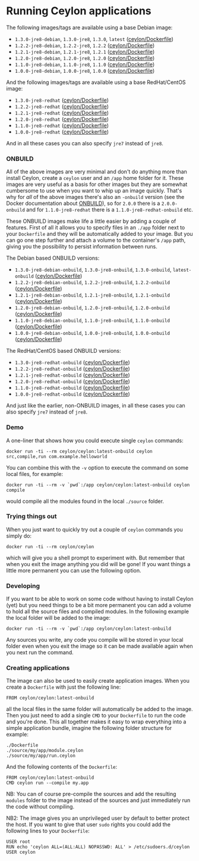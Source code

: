 # Running Ceylon applications

The following images/tags are available using a base Debian image:

 - `1.3.0-jre8-debian`, `1.3.0-jre8`, `1.3.0`, `latest` ([ceylon/Dockerfile](https://github.com/ceylon-docker/ceylon/blob/1.3.0-jre8-debian/Dockerfile))
 - `1.2.2-jre8-debian`, `1.2.2-jre8`, `1.2.2` ([ceylon/Dockerfile](https://github.com/ceylon-docker/ceylon/blob/1.2.2-jre8-debian/Dockerfile))
 - `1.2.1-jre8-debian`, `1.2.1-jre8`, `1.2.1` ([ceylon/Dockerfile](https://github.com/ceylon-docker/ceylon/blob/1.2.1-jre8-debian/Dockerfile))
 - `1.2.0-jre8-debian`, `1.2.0-jre8`, `1.2.0` ([ceylon/Dockerfile](https://github.com/ceylon-docker/ceylon/blob/1.2.0-jre8-debian/Dockerfile))
 - `1.1.0-jre8-debian`, `1.1.0-jre8`, `1.1.0` ([ceylon/Dockerfile](https://github.com/ceylon-docker/ceylon/blob/1.1.0-jre8-debian/Dockerfile))
 - `1.0.0-jre8-debian`, `1.0.0-jre8`, `1.0.0` ([ceylon/Dockerfile](https://github.com/ceylon-docker/ceylon/blob/1.0.0-jre8-debian/Dockerfile))

And the following images/tags are available using a base RedHat/CentOS image:

 - `1.3.0-jre8-redhat` ([ceylon/Dockerfile](https://github.com/ceylon-docker/ceylon/blob/1.3.0-jre8-redhat/Dockerfile))
 - `1.2.2-jre8-redhat` ([ceylon/Dockerfile](https://github.com/ceylon-docker/ceylon/blob/1.2.2-jre8-redhat/Dockerfile))
 - `1.2.1-jre8-redhat` ([ceylon/Dockerfile](https://github.com/ceylon-docker/ceylon/blob/1.2.1-jre8-redhat/Dockerfile))
 - `1.2.0-jre8-redhat` ([ceylon/Dockerfile](https://github.com/ceylon-docker/ceylon/blob/1.2.0-jre8-redhat/Dockerfile))
 - `1.1.0-jre8-redhat` ([ceylon/Dockerfile](https://github.com/ceylon-docker/ceylon/blob/1.1.0-jre8-redhat/Dockerfile))
 - `1.0.0-jre8-redhat` ([ceylon/Dockerfile](https://github.com/ceylon-docker/ceylon/blob/1.0.0-jre8-redhat/Dockerfile))

And in all these cases you can also specify `jre7` instead of `jre8`.

### ONBUILD

All of the above images are very minimal and don't do anything more than install Ceylon, create a `ceylon` user and an `/app` home folder for it. These images are very useful as a basis for other images but they are somewhat cumbersome to use when you want to whip up an image quickly. That's why for *all* of the above images there's also an `-onbuild` version (see the Docker documentation about [ONBUILD](https://docs.docker.com/engine/reference/builder/#/onbuild)), so for `2.0.0` there is a `2.0.0-onbuild` and for `1.1.0-jre8-redhat` there is a `1.1.0-jre8-redhat-onbuild` etc.

These ONBUILD images make life a little easier by adding a couple of features. First of all it allows you to specify files in an `./app` folder next to your `Dockerfile` and they will be automatically added to your image. But you can go one step further and attach a volume to the container's `/app` path, giving you the possibility to persist information between runs.

The Debian based ONBUILD versions:

 - `1.3.0-jre8-debian-onbuild`, `1.3.0-jre8-onbuild`, `1.3.0-onbuild`, `latest-onbuild` ([ceylon/Dockerfile](https://github.com/ceylon-docker/ceylon/blob/1.3.0-jre8-debian-onbuild/Dockerfile))
 - `1.2.2-jre8-debian-onbuild`, `1.2.2-jre8-onbuild`, `1.2.2-onbuild` ([ceylon/Dockerfile](https://github.com/ceylon-docker/ceylon/blob/1.2.2-jre8-debian-onbuild/Dockerfile))
 - `1.2.1-jre8-debian-onbuild`, `1.2.1-jre8-onbuild`, `1.2.1-onbuild` ([ceylon/Dockerfile](https://github.com/ceylon-docker/ceylon/blob/1.2.1-jre8-debian-onbuild/Dockerfile))
 - `1.2.0-jre8-debian-onbuild`, `1.2.0-jre8-onbuild`, `1.2.0-onbuild` ([ceylon/Dockerfile](https://github.com/ceylon-docker/ceylon/blob/1.2.0-jre8-debian-onbuild/Dockerfile))
 - `1.1.0-jre8-debian-onbuild`, `1.1.0-jre8-onbuild`, `1.1.0-onbuild` ([ceylon/Dockerfile](https://github.com/ceylon-docker/ceylon/blob/1.1.0-jre8-debian-onbuild/Dockerfile))
 - `1.0.0-jre8-debian-onbuild`, `1.0.0-jre8-onbuild`, `1.0.0-onbuild` ([ceylon/Dockerfile](https://github.com/ceylon-docker/ceylon/blob/1.0.0-jre8-debian-onbuild/Dockerfile))

The RedHat/CentOS based ONBUILD versions:

 - `1.3.0-jre8-redhat-onbuild` ([ceylon/Dockerfile](https://github.com/ceylon-docker/ceylon/blob/1.3.0-jre8-redhat-onbuild/Dockerfile))
 - `1.2.2-jre8-redhat-onbuild` ([ceylon/Dockerfile](https://github.com/ceylon-docker/ceylon/blob/1.2.2-jre8-redhat-onbuild/Dockerfile))
 - `1.2.1-jre8-redhat-onbuild` ([ceylon/Dockerfile](https://github.com/ceylon-docker/ceylon/blob/1.2.1-jre8-redhat-onbuild/Dockerfile))
 - `1.2.0-jre8-redhat-onbuild` ([ceylon/Dockerfile](https://github.com/ceylon-docker/ceylon/blob/1.2.0-jre8-redhat-onbuild/Dockerfile))
 - `1.1.0-jre8-redhat-onbuild` ([ceylon/Dockerfile](https://github.com/ceylon-docker/ceylon/blob/1.1.0-jre8-redhat-onbuild/Dockerfile))
 - `1.0.0-jre8-redhat-onbuild` ([ceylon/Dockerfile](https://github.com/ceylon-docker/ceylon/blob/1.0.0-jre8-redhat-onbuild/Dockerfile))

And just like the earlier, non-ONBUILD images, in all these cases you can also specify `jre7` instead of `jre8`.

### Demo

A one-liner that shows how you could execute single `ceylon` commands:

    docker run -ti --rm ceylon/ceylon:latest-onbuild ceylon src,compile,run com.example.helloworld

You can combine this with the `-v` option to execute the command on some local files, for example:

    docker run -ti --rm -v `pwd`:/app ceylon/ceylon:latest-onbuild ceylon compile

would compile all the modules found in the local `./source` folder.

### Trying things out

When you just want to quickly try out a couple of `ceylon` commands you simply do:

    docker run -ti --rm ceylon/ceylon

which will give you a shell prompt to experiment with. But remember that when you exit the image anything you did will be gone! If you want things a little more permanent you can use the following option.

### Developing

If you want to be able to work on some code without having to install Ceylon (yet) but you need things to be a bit more permanent you can add a volume to hold all the source files and compiled modules. In the following example the local folder will be added to the image:

    docker run -ti --rm -v `pwd`:/app ceylon/ceylon:latest-onbuild

Any sources you write, any code you compile will be stored in your local folder even when you exit the image so it can be made available again when you next run the command.

### Creating applications

The image can also be used to easily create application images. When you create a `Dockerfile` with just the following line:

    FROM ceylon/ceylon:latest-onbuild

all the local files in the same folder will automatically be added to the image. Then you just need to add a single `CMD` to your `Dockerfile` to run the code and you're done. This all together makes it easy to wrap everything into a simple application bundle, imagine the following folder structure for example:

    ./Dockerfile
    ./source/my/app/module.ceylon
    ./source/my/app/run.ceylon

And the following contents of the `Dockerfile`:

    FROM ceylon/ceylon:latest-onbuild
    CMD ceylon run --compile my.app

NB: You can of course pre-compile the sources and add the resulting `modules` folder to the image instead of the sources and just immediately run the code without compiling.

NB2: The image gives you an unprivileged user by default to better protect the host. If you want to give that user `sudo` rights you could add the following lines to your `Dockerfile`:

    USER root
    RUN echo 'ceylon ALL=(ALL:ALL) NOPASSWD: ALL' > /etc/sudoers.d/ceylon
    USER ceylon


